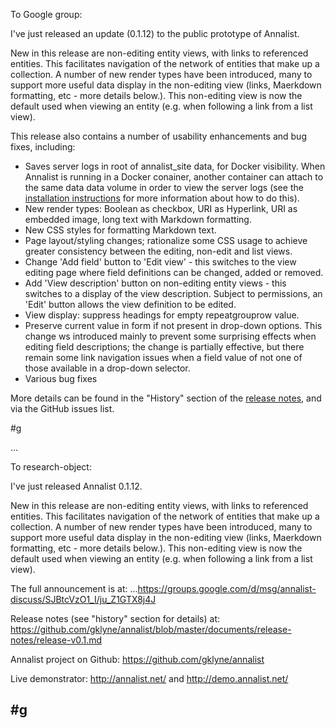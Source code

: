 To Google group:

I've just released an update (0.1.12) to the public prototype of Annalist.

New in this release are non-editing entity views, with links to referenced entities.  This facilitates navigation of the network of entities that make up a collection.  A number of new render types have been introduced, many to support more useful data display in the non-editing view (links, Maerkdown formatting, etc - more details below.).  This non-editing view is now the default used when viewing an entity (e.g. when following a link from a list view).

This release also contains a number of usability enhancements and bug fixes, including:

* Saves server logs in root of annalist_site data, for Docker visibility.  When Annalist is running in a Docker conainer, another container can attach to the same data data volume in order to view the server logs (see the [installation instructions](https://github.com/gklyne/annalist/blob/master/documents/installing-annalist.md) for more information about how to do this).
* New render types: Boolean as checkbox, URI as Hyperlink, URI as embedded image, long text with Markdown formatting.
* New CSS styles for formatting Markdown text.
* Page layout/styling changes; rationalize some CSS usage to achieve greater consistency between the editing, non-edit and list views.
* Change 'Add field' button to 'Edit view' - this switches to the view editing page where field definitions can be changed, added or removed.
* Add 'View description' button on non-editing entity views - this switches to a display of the view description.  Subject to permissions, an 'Edit' button allows the view definition to be edited.
* View display: suppress headings for empty repeatgrouprow value.
* Preserve current value in form if not present in drop-down options.  This change ws introduced mainly to prevent some surprising effects when editing field descriptions; the change is partially effective, but there remain some link navigation issues when a field value of not one of those available in a drop-down selector.
* Various bug fixes

More details can be found in the "History" section of the [release notes](https://github.com/gklyne/annalist/blob/master/documents/release-notes/release-v0.1.md), and via the GitHub issues list.

#g

...

To research-object:

I've just released Annalist 0.1.12.

New in this release are non-editing entity views, with links to referenced entities.  This facilitates navigation of the network of entities that make up a collection.  A number of new render types have been introduced, many to support more useful data display in the non-editing view (links, Maerkdown formatting, etc - more details below.).  This non-editing view is now the default used when viewing an entity (e.g. when following a link from a list view).

The full announcement is at:
...https://groups.google.com/d/msg/annalist-discuss/SJBtcVzO1_I/ju_Z1GTX8j4J

Release notes (see "history" section for details) at:
https://github.com/gklyne/annalist/blob/master/documents/release-notes/release-v0.1.md

Annalist project on Github:
https://github.com/gklyne/annalist

Live demonstrator:
http://annalist.net/ and http://demo.annalist.net/

#g
--

